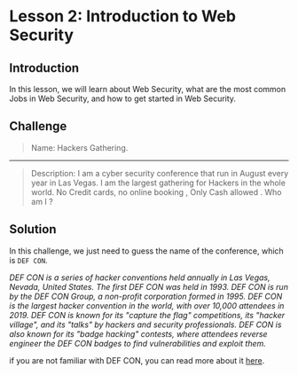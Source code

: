 # Lesson 2: Introduction to Web Security

## Introduction

In this lesson, we will learn about Web Security, what are the most common Jobs in Web Security, and how to get started in Web Security.

## Challenge

> Name: Hackers Gathering.
---
> Description: I am a cyber security conference that run in August every year in Las Vegas. I am the largest gathering for Hackers in the whole world. No Credit cards, no online booking , Only Cash allowed . Who am I ?

## Solution

In this challenge, we just need to guess the name of the conference, which is `DEF CON`.

*DEF CON is a series of hacker conventions held annually in Las Vegas, Nevada, United States. The first DEF CON was held in 1993. DEF CON is run by the DEF CON Group, a non-profit corporation formed in 1995. DEF CON is the largest hacker convention in the world, with over 10,000 attendees in 2019. DEF CON is known for its "capture the flag" competitions, its "hacker village", and its "talks" by hackers and security professionals. DEF CON is also known for its "badge hacking" contests, where attendees reverse engineer the DEF CON badges to find vulnerabilities and exploit them.*

if you are not familiar with DEF CON, you can read more about it [here](https://en.wikipedia.org/wiki/DEF_CON).
